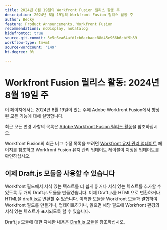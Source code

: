 ```yaml
---
title: 2024년 8월 19일의 Workfront Fusion 릴리스 활동 주
description: 2024년 8월 19일의 Workfront Fusion 릴리스 활동 주
author: Becky
feature: Product Announcements, Workfront Fusion
recommendations: noDisplay, noCatalog
hidefromtoc: true
source-git-commit: 3e5c6ea64afd1cb6acbaec88d45e966b6cbf9b39
workflow-type: tm+mt
source-wordcount: '149'
ht-degree: 0%

---
```


# Workfront Fusion 릴리스 활동: 2024년 8월 19일 주

이 페이지에서는 2024년 8월 19일이 있는 주에 Adobe Workfront Fusion에서 향상된 모든 기능에 대해 설명합니다.

최근 모든 변경 사항의 목록은 [Adobe Workfront Fusion 릴리스 활동](../../../product-announcements/product-releases/fusion-release-activity/fusion-release-activity.md)을 참조하십시오.

Workfront Fusion의 최근 버그 수정 목록을 보려면 [Workfront 유지 관리 업데이트](https://experienceleague.adobe.com/docs/workfront-known-issues/releases/current-updates.html) 페이지를 참조하고 Workfront Fusion 유지 관리 업데이트 레이블이 지정된 업데이트를 확인하십시오.

## 이제 Draft.js 모듈을 사용할 수 있습니다

Workfront 필드에서 서식 있는 텍스트를 더 쉽게 읽거나 서식 있는 텍스트를 추가할 수 있도록 두 개의 Draft.js 모듈을 만들었습니다. 이제 Draft.js를 HTML으로 변환하거나 HTML을 draft.js로 변환할 수 있습니다. 이러한 모듈을 Workfront 모듈과 결합하여 Workfront 필드를 만들거나, 업데이트하거나, 읽으면 해당 필드에 Workfront 환경의 서식 있는 텍스트가 표시되도록 할 수 있습니다.

Draft.js 모듈에 대한 자세한 내용은 [Draft.js 모듈](/help/quicksilver/workfront-fusion/apps-and-their-modules/draft-js-modules.md)을 참조하십시오.

